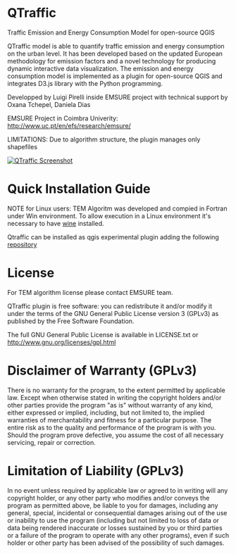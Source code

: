 QTraffic
========
Traffic Emission and Energy Consumption Model for open-source QGIS

QTraffic model is able to quantify traffic emission and energy consumption on the urban level.
It has been developed based on the updated European methodology for emission factors and
a novel technology for producing dynamic interactive data visualization. 
The emission and energy consumption model is implemented as a plugin for open-source QGIS and
integrates D3.js library with the Python programming.

Developped by Luigi Pirelli inside EMSURE project with technical support by Oxana Tchepel, Daniela Dias

EMSURE Project in Coimbra Univerity: http://www.uc.pt/en/efs/research/emsure/

LIMITATIONS: Due to algorithm structure, the plugin manages only shapefiles 

[![QTraffic Screenshot](https://github.com/luipir/QTraffic/blob/master/help/screenshots/QTrafficScreenshot.png)](https://github.com/luipir/QTraffic)

Quick Installation Guide
========================
NOTE for Linux users:
TEM Algoritm was developed and compied in Fortran under Win environment. To allow execution in a Linux environment
it's necessary to have [wine](https://www.winehq.org/) installed.

Qtraffic can be installed as qgis experimental plugin adding the following [repository](https://dl.dropboxusercontent.com/u/12837459/qgis_plugins/emsure.xml)

License
=======

For TEM algorithm license please contact EMSURE team.

QTraffic plugin is free software: you can redistribute it and/or modify it
under the terms of the GNU General Public License version 3 (GPLv3) as
published by the Free Software Foundation.

The full GNU General Public License is available in LICENSE.txt or
http://www.gnu.org/licenses/gpl.html

Disclaimer of Warranty (GPLv3)
==============================

There is no warranty for the program, to the extent permitted by
applicable law. Except when otherwise stated in writing the copyright
holders and/or other parties provide the program "as is" without warranty
of any kind, either expressed or implied, including, but not limited to,
the implied warranties of merchantability and fitness for a particular
purpose. The entire risk as to the quality and performance of the program
is with you. Should the program prove defective, you assume the cost of
all necessary servicing, repair or correction.


Limitation of Liability (GPLv3)
===============================

In no event unless required by applicable law or agreed to in writing
will any copyright holder, or any other party who modifies and/or conveys
the program as permitted above, be liable to you for damages, including any
general, special, incidental or consequential damages arising out of the
use or inability to use the program (including but not limited to loss of
data or data being rendered inaccurate or losses sustained by you or third
parties or a failure of the program to operate with any other programs),
even if such holder or other party has been advised of the possibility of
such damages.
